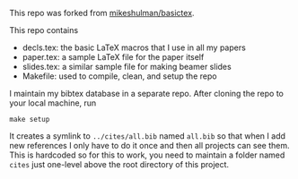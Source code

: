 This repo was forked from [mikeshulman/basictex](https://github.com/mikeshulman/basictex).

This repo contains
* decls.tex: the basic LaTeX macros that I use in all my papers
* paper.tex: a sample LaTeX file for the paper itself
* slides.tex: a similar sample file for making beamer slides
* Makefile: used to compile, clean, and setup the repo

I maintain my bibtex database in a separate repo. 
After cloning the repo to your local machine, run

	make setup

It creates a symlink to `../cites/all.bib` named `all.bib` so that when I add new references I only have to do it once and then all projects can see them. 
This is hardcoded so for this to work, you need to maintain a folder named `cites` just one-level above the root directory of this project.
